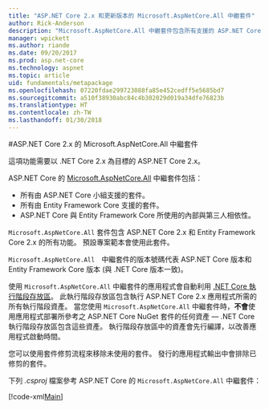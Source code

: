 ```yaml
---
title: "ASP.NET Core 2.x 和更新版本的 Microsoft.AspNetCore.All 中繼套件"
author: Rick-Anderson
description: "Microsoft.AspNetCore.All 中繼套件包含所有支援的 ASP.NET Core 和 Entity Framework Core 套件，以及它們的相依性。"
manager: wpickett
ms.author: riande
ms.date: 09/20/2017
ms.prod: asp.net-core
ms.technology: aspnet
ms.topic: article
uid: fundamentals/metapackage
ms.openlocfilehash: 07220fdae299723088fa85e452cedff5e5685bd7
ms.sourcegitcommit: a510f38930abc84c4b302029d019a34dfe76823b
ms.translationtype: HT
ms.contentlocale: zh-TW
ms.lasthandoff: 01/30/2018
---
```

#<a name="microsoftaspnetcoreall-metapackage-for-aspnet-core-2x"></a>ASP.NET Core 2.x 的 Microsoft.AspNetCore.All 中繼套件

這項功能需要以 .NET Core 2.x 為目標的 ASP.NET Core 2.x。

ASP.NET Core 的 [Microsoft.AspNetCore.All](https://www.nuget.org/packages/Microsoft.AspNetCore.All) 中繼套件包括：

* 所有由 ASP.NET Core 小組支援的套件。
* 所有由 Entity Framework Core 支援的套件。 
* ASP.NET Core 與 Entity Framework Core 所使用的內部與第三人相依性。 

`Microsoft.AspNetCore.All` 套件包含 ASP.NET Core 2.x 和 Entity Framework Core 2.x 的所有功能。 預設專案範本會使用此套件。

`Microsoft.AspNetCore.All`　中繼套件的版本號碼代表 ASP.NET Core 版本和 Entity Framework Core 版本 (與 .NET Core 版本一致)。

使用 `Microsoft.AspNetCore.All` 中繼套件的應用程式會自動利用 [.NET Core 執行階段存放區](https://docs.microsoft.com/dotnet/core/deploying/runtime-store)。 此執行階段存放區包含執行 ASP.NET Core 2.x 應用程式所需的所有執行階段資產。 當您使用 `Microsoft.AspNetCore.All` 中繼套件時，**不會**使用應用程式部署所參考之 ASP.NET Core NuGet 套件的任何資產 &mdash; .NET Core 執行階段存放區包含這些資產。 執行階段存放區中的資產會先行編譯，以改善應用程式啟動時間。

您可以使用套件修剪流程來移除未使用的套件。 發行的應用程式輸出中會排除已修剪的套件。

下列 *.csproj* 檔案參考 ASP.NET Core 的 `Microsoft.AspNetCore.All` 中繼套件：

[!code-xml[Main](..\mvc\views\view-compilation\sample\MvcRazorCompileOnPublish2.csproj?highlight=9)]

